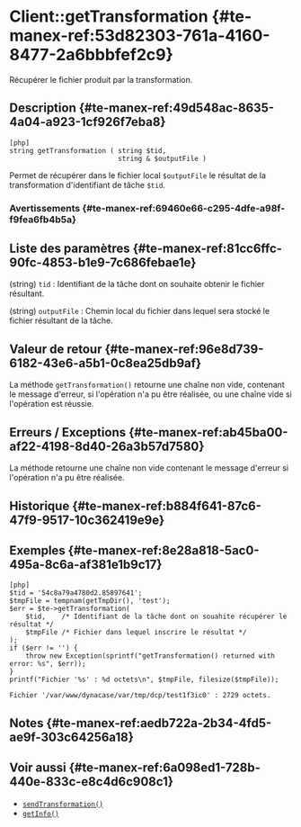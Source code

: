 # Client::getTransformation {#te-manex-ref:53d82303-761a-4160-8477-2a6bbbfef2c9}

<div class="short-description">
Récupérer le fichier produit par la transformation.
</div>

## Description {#te-manex-ref:49d548ac-8635-4a04-a923-1cf926f7eba8}

    [php]
    string getTransformation ( string $tid,
                               string & $outputFile )

Permet de récupérer dans le fichier local `$outputFile` le résultat de la
transformation d'identifiant de tâche `$tid`.

### Avertissements {#te-manex-ref:69460e66-c295-4dfe-a98f-f9fea6fb4b5a}

## Liste des paramètres {#te-manex-ref:81cc6ffc-90fc-4853-b1e9-7c686febae1e}

(string) `tid`
:   Identifiant de la tâche dont on souhaite obtenir le fichier résultant.

(string) `outputFile`
:   Chemin local du fichier dans lequel sera stocké le fichier résultant de la
    tâche.

## Valeur de retour {#te-manex-ref:96e8d739-6182-43e6-a5b1-0c8ea25db9af}

La méthode `getTransformation()` retourne une chaîne non vide, contenant le
message d'erreur, si l'opération n'a pu être réalisée, ou une chaîne vide si
l'opération est réussie.

## Erreurs / Exceptions {#te-manex-ref:ab45ba00-af22-4198-8d40-26a3b57d7580}

La méthode retourne une chaîne non vide contenant le message d'erreur si
l'opération n'a pu être réalisée.

## Historique {#te-manex-ref:b884f641-87c6-47f9-9517-10c362419e9e}

## Exemples {#te-manex-ref:8e28a818-5ac0-495a-8c6a-af381e1b9c17}

    [php]
    $tid = '54c8a79a4780d2.85897641';
    $tmpFile = tempnam(getTmpDir(), 'test');
    $err = $te->getTransformation(
        $tid,    /* Identifiant de la tâche dont on souahite récupérer le résultat */
        $tmpFile /* Fichier dans lequel inscrire le résultat */
    );
    if ($err != '') {
        throw new Exception(sprintf("getTransformation() returned with error: %s", $err));
    }
    printf("Fichier '%s' : %d octets\n", $tmpFile, filesize($tmpFile));

    Fichier '/var/www/dynacase/var/tmp/dcp/test1f3ic0' : 2729 octets.

## Notes {#te-manex-ref:aedb722a-2b34-4fd5-ae9f-303c64256a18}

## Voir aussi {#te-manex-ref:6a098ed1-728b-440e-833c-e8c4d6c908c1}

- [`sendTransformation()`][Client::sendTransformation]
- [`getInfo()`][Client::getInfo]

<!-- links -->
[Client::sendTransformation]: #te-manex-ref:adab03f2-0526-4d12-a28c-232a70a0fd8c
[Client::getInfo]: #te-manex-ref:b46f0d87-2f97-4455-8e63-5defa94d8857
